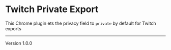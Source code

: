 Twitch Private Export
=====================

This Chrome plugin ets the privacy field to `private` by default for Twitch exports

---
Version 1.0.0
